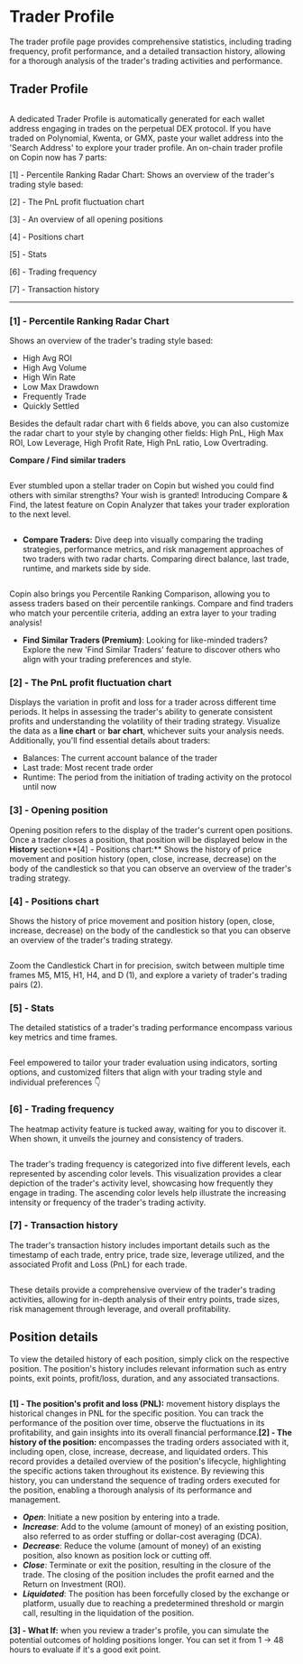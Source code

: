 # Trader Profile

The trader profile page provides comprehensive statistics, including trading frequency, profit performance, and a detailed transaction history, allowing for a thorough analysis of the trader's trading activities and performance.

## Trader Profile

<figure><img src="../.gitbook/assets/image (8) (1).png" alt=""><figcaption></figcaption></figure>

A dedicated Trader Profile is automatically generated for each wallet address engaging in trades on the perpetual DEX protocol. If you have traded on Polynomial, Kwenta, or GMX, paste your wallet address into the 'Search Address' to explore your trader profile. An on-chain trader profile on Copin now has 7 parts:&#x20;

\[1] - Percentile Ranking Radar Chart: Shows an overview of the trader's trading style based:

\[2] - The PnL profit fluctuation chart

\[3] - An overview of all opening positions&#x20;

\[4] - Positions chart&#x20;

\[5] - Stats&#x20;

\[6] - Trading frequency&#x20;

\[7] - Transaction history

***

### **\[1] - Percentile Ranking Radar Chart**

Shows an overview of the trader's trading style based:

* High Avg ROI
* High Avg Volume
* High Win Rate
* Low Max Drawdown
* Frequently Trade
* Quickly Settled

Besides the default radar chart with 6 fields above, you can also customize the radar chart to your style by changing other fields: High PnL, High Max ROI, Low Leverage, High Profit Rate, High PnL ratio, Low Overtrading.

**Compare / Find similar traders**

<figure><img src="../.gitbook/assets/image (2).png" alt=""><figcaption></figcaption></figure>

Ever stumbled upon a stellar trader on Copin but wished you could find others with similar strengths? Your wish is granted! Introducing Compare & Find, the latest feature on Copin Analyzer that takes your trader exploration to the next level.

<figure><img src="../.gitbook/assets/image (2) (1).png" alt=""><figcaption></figcaption></figure>

* **Compare Traders:** Dive deep into visually comparing the trading strategies, performance metrics, and risk management approaches of two traders with two radar charts. Comparing direct balance, last trade, runtime, and markets side by side.&#x20;

<figure><img src="../.gitbook/assets/image (3).png" alt=""><figcaption></figcaption></figure>

Copin also brings you Percentile Ranking Comparison, allowing you to assess traders based on their percentile rankings. Compare and find traders who match your percentile criteria, adding an extra layer to your trading analysis!

* **Find Similar Traders (Premium)**: Looking for like-minded traders? Explore the new 'Find Similar Traders' feature to discover others who align with your trading preferences and style.

### **\[2] - The PnL profit fluctuation chart**

Displays the variation in profit and loss for a trader across different time periods. It helps in assessing the trader's ability to generate consistent profits and understanding the volatility of their trading strategy. Visualize the data as a **line chart** or **bar chart**, whichever suits your analysis needs. Additionally, you'll find essential details about traders:

* Balances: The current account balance of the trader
* Last trade: Most recent trade order
* Runtime: The period from the initiation of trading activity on the protocol until now

### **\[3]** - **Opening position**

Opening position refers to the display of the trader's current open positions. Once a trader closes a position, that position will be displayed below in the **History** section**\[4] - Positions chart:** Shows the history of price movement and position history (open, close, increase, decrease) on the body of the candlestick so that you can observe an overview of the trader's trading strategy.

### **\[4] - Positions chart**

Shows the history of price movement and position history (open, close, increase, decrease) on the body of the candlestick so that you can observe an overview of the trader's trading strategy.

<figure><img src="../.gitbook/assets/image (4).png" alt=""><figcaption></figcaption></figure>

Zoom the Candlestick Chart in for precision, switch between multiple time frames M5, M15, H1, H4, and D (1), and explore a variety of trader's trading pairs (2).

### **\[5]** - **Stats**

The detailed statistics of a trader's trading performance encompass various key metrics and time frames.

<figure><img src="../.gitbook/assets/2012 (1).gif" alt=""><figcaption></figcaption></figure>

Feel empowered to tailor your trader evaluation using indicators, sorting options, and customized filters that align with your trading style and individual preferences 👇

### **\[6] - Trading frequency**

The heatmap activity feature is tucked away, waiting for you to discover it. When shown, it unveils the journey and consistency of traders.

<figure><img src="../.gitbook/assets/image (6).png" alt=""><figcaption></figcaption></figure>

The trader's trading frequency is categorized into five different levels, each represented by ascending color levels. This visualization provides a clear depiction of the trader's activity level, showcasing how frequently they engage in trading. The ascending color levels help illustrate the increasing intensity or frequency of the trader's trading activity.

### **\[7] - Transaction history**

The trader's transaction history includes important details such as the timestamp of each trade, entry price, trade size, leverage utilized, and the associated Profit and Loss (PnL) for each trade.

<figure><img src="../.gitbook/assets/image (8).png" alt=""><figcaption></figcaption></figure>

These details provide a comprehensive overview of the trader's trading activities, allowing for in-depth analysis of their entry points, trade sizes, risk management through leverage, and overall profitability.

## Position details

To view the detailed history of each position, simply click on the respective position. The position's history includes relevant information such as entry points, exit points, profit/loss, duration, and any associated transactions.

<figure><img src="../.gitbook/assets/image (9).png" alt=""><figcaption></figcaption></figure>

**\[1] - The position's profit and loss (PNL):** movement history displays the historical changes in PNL for the specific position. You can track the performance of the position over time, observe the fluctuations in its profitability, and gain insights into its overall financial performance.**\[2] - The history of the position:** encompasses the trading orders associated with it, including open, close, increase, decrease, and liquidated orders. This record provides a detailed overview of the position's lifecycle, highlighting the specific actions taken throughout its existence. By reviewing this history, you can understand the sequence of trading orders executed for the position, enabling a thorough analysis of its performance and management.

* _**Open**_: Initiate a new position by entering into a trade.
* _**Increase**_: Add to the volume (amount of money) of an existing position, also referred to as order stuffing or dollar-cost averaging (DCA).
* _**Decrease**_: Reduce the volume (amount of money) of an existing position, also known as position lock or cutting off.
* _**Close**_: Terminate or exit the position, resulting in the closure of the trade. The closing of the position includes the profit earned and the Return on Investment (ROI).
* _**Liquidated**_: The position has been forcefully closed by the exchange or platform, usually due to reaching a predetermined threshold or margin call, resulting in the liquidation of the position.

**\[3] - What If:** when you review a trader's profile, you can simulate the potential outcomes of holding positions longer. You can set it from 1 → 48 hours to evaluate if it's a good exit point.
